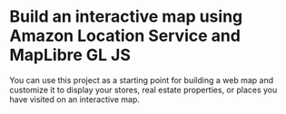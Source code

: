 # Build an interactive map using Amazon Location Service and MapLibre GL JS

You can use this project as a starting point for building a web map and customize it to display your stores, real estate properties, or places you have visited on an interactive map.